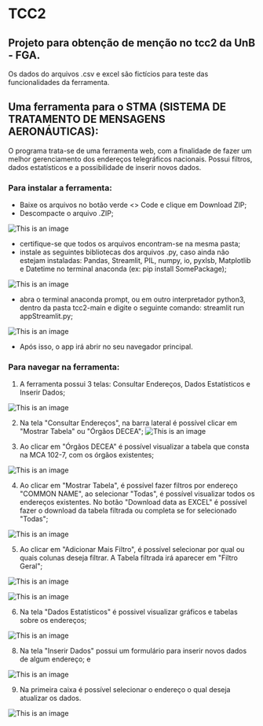 # TCC2
## Projeto para obtenção de menção no tcc2 da UnB - FGA.
Os dados do arquivos .csv e excel são fictícios para teste das funcionalidades da ferramenta.

## Uma ferramenta para o STMA (SISTEMA DE TRATAMENTO DE MENSAGENS AERONÁUTICAS):
O programa trata-se de uma ferramenta web, com a finalidade de fazer um melhor gerenciamento dos endereços telegráficos nacionais.
Possui filtros, dados estatísticos e a possibilidade de inserir novos dados.

### Para instalar a ferramenta:
- Baixe os arquivos no botão verde <> Code e clique em Download ZIP;
- Descompacte o arquivo .ZIP;

![This is an image](https://github.com/gabrielaggn/tcc2/blob/main/imagens/Sem%20t%C3%ADtulo.png)

- certifique-se que todos os arquivos encontram-se na mesma pasta;
- instale as seguintes bibliotecas dos arquivos .py, caso ainda não estejam instaladas:  Pandas, Streamlit, PIL,  numpy, io, pyxlsb, Matplotlib e Datetime no terminal anaconda (ex: pip install SomePackage);

![This is an image](https://github.com/gabrielaggn/tcc2/blob/main/imagens/pip_install.png)

- abra o terminal anaconda prompt, ou em outro interpretador python3, dentro da pasta tcc2-main e digite o seguinte comando: streamlit run appStreamlit.py;

![This is an image](https://github.com/gabrielaggn/tcc2/blob/main/imagens/streamlit.png)

- Após isso, o app irá abrir no seu navegador principal.

### Para navegar na ferramenta:
1. A ferramenta possui 3 telas: Consultar Endereços, Dados Estatísticos e Inserir Dados;

![This is an image](https://github.com/gabrielaggn/tcc2/blob/main/imagens/tela_principal.png)

2. Na tela "Consultar Endereços", na barra lateral é possível clicar em "Mostrar Tabela" ou "Órgãos DECEA";
![This is an image](https://github.com/gabrielaggn/tcc2/blob/main/imagens/filtros.png)

3. Ao clicar em "Órgãos DECEA" é possível visualizar a tabela que consta na MCA 102-7, com os órgãos existentes;

![This is an image](https://github.com/gabrielaggn/tcc2/blob/a1216467d90d29cf86b2274aa2d80f39b5b173fd/imagens/orgao-decea.png)

4. Ao clicar em "Mostrar Tabela", é possível fazer filtros por endereço "COMMON NAME", ao selecionar "Todas", é possível visualizar todos os endereços existentes. No botão "Download data as EXCEL" é possível fazer o download da tabela filtrada ou completa se for selecionado "Todas";

![This is an image](https://github.com/gabrielaggn/tcc2/blob/main/imagens/mostrar_tabela.png)

5. Ao clicar em "Adicionar Mais Filtro", é possível selecionar por qual ou quais colunas deseja filtrar. A Tabela filtrada irá aparecer em "Filtro Geral";

![This is an image](https://github.com/gabrielaggn/tcc2/blob/main/imagens/add_filtros.png)

![This is an image](https://github.com/gabrielaggn/tcc2/blob/main/imagens/add_filtros2.png)

6. Na tela "Dados Estatísticos" é possivel visualizar gráficos e tabelas sobre os endereços;

![This is an image](https://github.com/gabrielaggn/tcc2/blob/main/imagens/dados_est.png)

8. Na tela "Inserir Dados" possui um formulário para inserir novos dados de algum endereço; e

![This is an image](https://github.com/gabrielaggn/tcc2/blob/main/imagens/inserir_dados.png)

9. Na primeira caixa é possível selecionar o endereço o qual deseja atualizar os dados.

![This is an image](https://github.com/gabrielaggn/tcc2/blob/main/imagens/add_filtros2.png)




